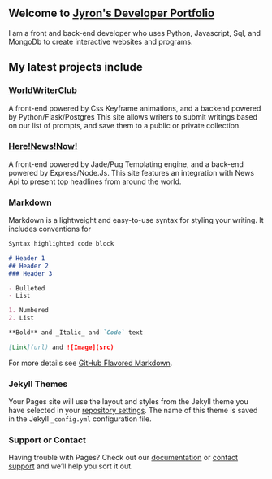 ## Welcome to [Jyron's Developer Portfolio](https://jyron.github.io/Portfolio/)

I am a front and back-end developer who uses Python, Javascript, Sql, and MongoDb to create interactive websites and programs.

## My latest projects include

### [WorldWriterClub](http://www.worldwritersclub.com/)
A front-end powered by Css Keyframe animations, and a backend powered by Python/Flask/Postgres
This site allows writers to submit writings based on our list of prompts, and save them to a public or private collection.

### [Here!News!Now!](https://herenewsnow.herokuapp.com/)
A front-end powered by Jade/Pug Templating engine, and a back-end powered by Express/Node.Js.
This site features an integration with News Api to present top headlines from around the world.  


### Markdown

Markdown is a lightweight and easy-to-use syntax for styling your writing. It includes conventions for

```markdown
Syntax highlighted code block

# Header 1
## Header 2
### Header 3

- Bulleted
- List

1. Numbered
2. List

**Bold** and _Italic_ and `Code` text

[Link](url) and ![Image](src)
```

For more details see [GitHub Flavored Markdown](https://guides.github.com/features/mastering-markdown/).

### Jekyll Themes

Your Pages site will use the layout and styles from the Jekyll theme you have selected in your [repository settings](https://github.com/jyron/portfolio/settings). The name of this theme is saved in the Jekyll `_config.yml` configuration file.

### Support or Contact

Having trouble with Pages? Check out our [documentation](https://help.github.com/categories/github-pages-basics/) or [contact support](https://github.com/contact) and we’ll help you sort it out.
